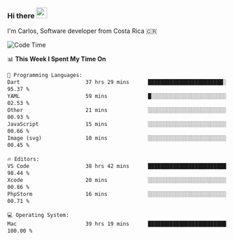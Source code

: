 ### Hi there <img src="https://media.giphy.com/media/hvRJCLFzcasrR4ia7z/giphy.gif" width="25px" height="25px">

I'm Carlos, Software developer from Costa Rica 🇨🇷

[//]: # (<a href="https://app.daily.dev/carum98"><img src="https://github.com/carum98/carum98/blob/main/devcard.svg" width="400" alt="Carlos Umaña Acevedo's Dev Card"/></a>)


<!--START_SECTION:waka-->
![Code Time](http://img.shields.io/badge/Code%20Time-12%2C427%20hrs%2016%20mins-blue)

📊 **This Week I Spent My Time On** 

```text
💬 Programming Languages: 
Dart                     37 hrs 29 mins      ████████████████████████░   95.37 % 
YAML                     59 mins             █░░░░░░░░░░░░░░░░░░░░░░░░   02.53 % 
Other                    21 mins             ░░░░░░░░░░░░░░░░░░░░░░░░░   00.93 % 
JavaScript               15 mins             ░░░░░░░░░░░░░░░░░░░░░░░░░   00.66 % 
Image (svg)              10 mins             ░░░░░░░░░░░░░░░░░░░░░░░░░   00.45 % 

🔥 Editors: 
VS Code                  38 hrs 42 mins      █████████████████████████   98.44 % 
Xcode                    20 mins             ░░░░░░░░░░░░░░░░░░░░░░░░░   00.86 % 
PhpStorm                 16 mins             ░░░░░░░░░░░░░░░░░░░░░░░░░   00.71 % 

💻 Operating System: 
Mac                      39 hrs 19 mins      █████████████████████████   100.00 % 
```


<!--END_SECTION:waka-->
